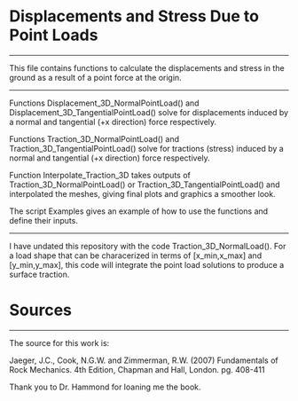 # Displacements and Stress Due to Point Loads
----------------------------------------------
This file contains functions to calculate the displacements and stress in the ground
as a result of a point force at the origin.

----------------------------------------------
Functions Displacement_3D_NormalPointLoad() and Displacement_3D_TangentialPointLoad()
solve for displacements induced by a normal and tangential (+x direction) force 
respectively.

Functions Traction_3D_NormalPointLoad() and Traction_3D_TangentialPointLoad() solve
for tractions (stress) induced by a normal and tangential (+x direction) force
respectively.

Function Interpolate_Traction_3D takes outputs of Traction_3D_NormalPointLoad() or
Traction_3D_TangentialPointLoad() and interpolated the meshes, giving final plots and
graphics a smoother look.

The script Examples gives an example of how to use the functions and define their inputs.

---------------------------------------------
I have undated this repository with the code Traction_3D_NormalLoad(). For a load shape
that can be characerized in terms of [x_min,x_max] and [y_min,y_max], this code will
integrate the point load solutions to produce a surface traction.

# Sources
----------------------------------------------
The source for this work is:

Jaeger, J.C., Cook, N.G.W. and Zimmerman, R.W. (2007) Fundamentals of Rock 
Mechanics. 4th Edition, Chapman and Hall, London. pg. 408-411

Thank you to Dr. Hammond for loaning me the book.
